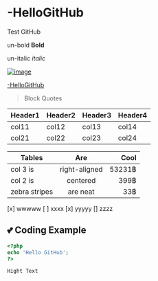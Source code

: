 # -HelloGitHub
Test GitHub

un-bold **Bold**

un-italic _italic_

[![image](https://github.githubassets.com/images/modules/codespaces/github-vscode-logo-light.svg)](https://github.com/CoKe-Rojanantachai/-HelloGitHub)

[-HelloGitHub](https://github.com/CoKe-Rojanantachai/-HelloGitHub)

>Block Quotes

| Header1 | Header2 | Header3 | Header4 |
| ----- | ----- | ----- | ----- |
| col11 | col12 | col13 | col14 |
| col21 | col22 | col23 | col24 |


| Tables        | Are           | Cool   |
| ------------- |:-------------:| -----: |
| col 3 is      | right-aligned | 53231฿ |
| col 2 is      | centered      |   399฿ |
| zebra stripes | are neat      |    33฿ |

[x] wwwww
[ ] xxxx
[x] yyyyy
[] zzzz

## 💕 Coding Example

```php
<?php 
echo 'Hello GitHub';
?>
```

`Hight Text`
